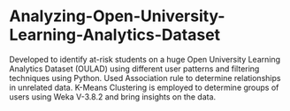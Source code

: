 # Analyzing-Open-University-Learning-Analytics-Dataset
 Developed to identify at-risk students on a huge Open University Learning Analytics Dataset (OULAD) using different user patterns and filtering techniques using Python. Used Association rule to determine relationships in unrelated data. K-Means Clustering is employed to determine groups of users using Weka V-3.8.2 and bring insights on the data.
